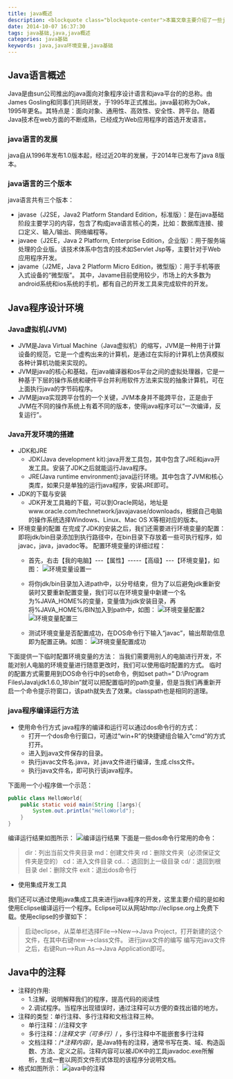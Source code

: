 ```yaml
---
title: java概述
description: <blockquote class="blockquote-center">本篇文章主要介绍了一些java语言的基本概述以及java环境变量的配置</blockquote>
date: 2014-10-07 16:37:30
tags: java基础,java,java概述
categories: java基础
keywords: java,java环境变量,java基础
---
```


<!-- more -->

## Java语言概述

Java是由sun公司推出的java面向对象程序设计语言和java平台的的总称。由James Gosling和同事们共同研发，于1995年正式推出。java最初称为Oak，1995年更名。其特点是：面向对象、通用性、高效性、安全性、跨平台。随着Java技术在web方面的不断成熟，已经成为Web应用程序的首选开发语言。

### java语言的发展

java自从1996年发布1.0版本起，经过近20年的发展，于2014年已发布了java 8版本。
### java语言的三个版本

java语言共有三个版本：
* javase（J2SE，Java2 Platform Standard Edition，标准版）：是在java基础阶段主要学习的内容，包含了构成java语言核心的类，比如：数据库连接、接口定义、输入/输出、网络编程等。
* javaee（J2EE，Java 2 Platform, Enterprise Edition，企业版）：用于服务端处理的企业版。该技术体系中包含的技术如Servlet Jsp等，主要针对于Web应用程序开发。
* javame（J2ME，Java 2 Platform Micro Edition，微型版）：用于手机等嵌入式设备的“微型版”。
其中，Javame目前使用较少，市场上的大多数为android系统和ios系统的手机，都有自己的开发工具来完成软件的开发。

## Java程序设计环境

### Java虚拟机(JVM)

* JVM是Java Virtual Machine（Java虚拟机）的缩写，JVM是一种用于计算设备的规范，它是一个虚构出来的计算机，是通过在实际的计算机上仿真模拟各种计算机功能来实现的。
* JVM是java的核心和基础，在java编译器和os平台之间的虚拟处理器，它是一种基于下层的操作系统和硬件平台并利用软件方法来实现的抽象计算机，可在上面执行java的字节码程序。
* JVM是java实现跨平台性的一个关键，JVM本身并不能跨平台，正是由于JVM在不同的操作系统上有着不同的版本，使得java程序可以“一次编译，反复运行”。

### Java开发环境的搭建

* JDK和JRE
    * JDK(Java development kit):java开发工具包，其中包含了JRE和java开发工具。安装了JDK之后就能运行Java程序。
    * JRE(Java runtime environment):java运行环境。其中包含了JVM和核心类库，如果只是单独的运行java程序，安装JRE即可。
* JDK的下载与安装
    * JDK开发工具箱的下载，可以到Oracle网站，地址是www.oracle.com/technetwork/javajavase/downloads，根据自己电脑的操作系统选择Windows、Linux、Mac OS X等相对应的版本。
* 环境变量的配置
在完成了JDK的安装之后，我们还需要进行环境变量的配置：即将jdk/bin目录添加到执行路径中，在bin目录下存放着一些可执行程序，如javac，java，javadoc等。
配置环境变量的详细过程：
    * 首先，右击【我的电脑】---【属性】-----【高级】---【环境变量】，如图：
    ![环境变量设置一](http://7xt7l1.com1.z0.glb.clouddn.com/%E8%AE%BE%E7%BD%AE%E7%8E%AF%E5%A2%83%E5%8F%98%E9%87%8F--1.jpg)

    * 将你jdk/bin目录加入进path中，以分号结束，但为了以后避免jdk重新安装时又要重新配置变量，我们可以在环境变量中新建一个名为%JAVA_HOME%的变量，变量值为jdk安装目录，再将%JAVA_HOME%/BIN加入到path中，如图：
    ![环境变量配置2](http://7xt7l1.com1.z0.glb.clouddn.com/%E8%AE%BE%E7%BD%AE%E7%8E%AF%E5%A2%83%E5%8F%98%E9%87%8F--2.jpg)![环境变量配置三](http://7xt7l1.com1.z0.glb.clouddn.com/%E8%AE%BE%E7%BD%AE%E7%8E%AF%E5%A2%83%E5%8F%98%E9%87%8F--3.jpg)

    * 测试环境变量是否配置成功，在DOS命令行下输入“javac”，输出帮助信息即为配置正确。如图：
    ![环境变量配置成功](http://7xt7l1.com1.z0.glb.clouddn.com/%E6%B5%8B%E8%AF%95%E7%8E%AF%E5%A2%83%E5%8F%98%E9%87%8F%E6%98%AF%E5%90%A6%E8%AE%BE%E7%BD%AE%E6%88%90%E5%8A%9F.jpg)

下面提供一下临时配置环境变量的方法：
当我们需要用别人的电脑进行开发，不能对别人电脑的环境变量进行随意更改时，我们可以使用临时配置的方式。
临时的配置方式需要用到DOS命令行中的set命令，例如set path=” D:\Program Files\Java\jdk1.6.0_18\bin”就可以把配置临时的path变量，但是当我们再重新开启一个命令提示符窗口，该path就失去了效果。classpath也是相同的道理。

### java程序编译运行方法

* 使用命令行方式
java程序的编译和运行可以通过dos命令行的方式：
	* 打开一个dos命令行窗口，可通过“win+R”的快捷键组合输入“cmd”的方式打开。
	* 进入到java文件保存的目录。
	* 执行javac文件名.java，对.java文件进行编译，生成.clss文件。
	* 执行java文件名，即可执行该java程序。

下面用一个小程序做一个示范：

```java
public class HelloWorld{
	public static void main(String []args){
		System.out.println("HelloWorld");
	}
}
```

编译运行结果如图所示：
![编译运行结果](http://7xt7l1.com1.z0.glb.clouddn.com/helloworld%E7%BC%96%E8%AF%91%E8%BF%90%E8%A1%8C%E7%BB%93%E6%9E%9C.jpg)
下面是一些dos命令行常用的命令：
> dir：列出当前文件夹目录
> md：创建文件夹
> rd：删除文件夹（必须保证文件夹是空的）
> cd：进入文件目录
> cd..：退回到上一级目录
> cd/：退回到根目录
> del：删除文件
> exit：退出dos命令行

* 使用集成开发工具

我们还可以通过使用java集成工具来进行java程序的开发，这里主要介绍的是如和使用Eclipse编译运行一个程序。Eclipse可以从网站http://eclipse.org上免费下载。使用eclipse的步骤如下：
> 启动eclipse，从菜单栏选择File—>New—>Java Project，打开新建的这个文件，在其中右键new—>class文件。
> 进行java文件的编写
> 编写完java文件之后，右键Run-->Run As-->Java Application即可。

## Java中的注释

* 注释的作用:
	* 1.注解，说明解释我们的程序，提高代码的阅读性
    * 2.调试程序。当程序出现错误时，通过注释可以方便的查找出错的地方。
* 注释的类型：单行注释、多行注释和文档注释三种。
    * 单行注释：//注释文字
    * 多行注释：/*注释文字（可多行）*/  ，多行注释中不能嵌套多行注释
	* 文档注释：/**注释内容*/，是Java特有的注释，通常书写在类、域、构造函数、方法、定义之前。注释内容可以被JDK中的工具javadoc.exe所解析，生成一套以网页文件形式体现的该程序分说明文档。
* 格式如图所示：
![java中的注释](http://7xt7l1.com1.z0.glb.clouddn.com/java%E4%B8%AD%E7%9A%84%E6%B3%A8%E9%87%8A.jpg)

